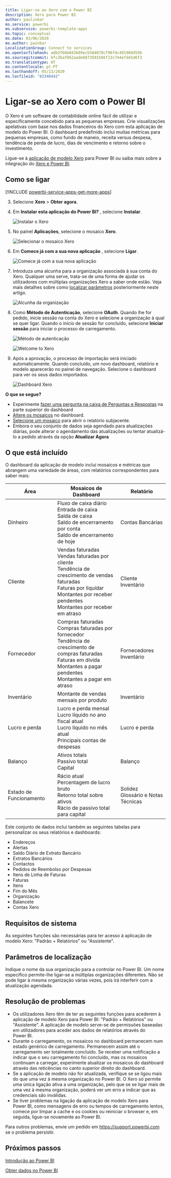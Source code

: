 ```yaml
---
title: Ligar-se ao Xero com o Power BI
description: Xero para Power BI
author: paulinbar
ms.service: powerbi
ms.subservice: powerbi-template-apps
ms.topic: conceptual
ms.date: 03/06/2020
ms.author: painbar
LocalizationGroup: Connect to services
ms.openlocfilehash: adb2f66b043b09ecb584870cf96f4c491960d59b
ms.sourcegitcommit: bfc2baf862aade6873501566f13c744efdd146f3
ms.translationtype: HT
ms.contentlocale: pt-PT
ms.lasthandoff: 05/13/2020
ms.locfileid: "83348442"
---
```

# <a name="connect-to-xero-with-power-bi"></a>Ligar-se ao Xero com o Power BI
O Xero é um software de contabilidade online fácil de utilizar e especificamente concebido para as pequenas empresas. Crie visualizações apelativas com base nos dados financeiros do Xero com esta aplicação de modelo do Power BI. O dashboard predefinido inclui muitas métricas para pequenas empresas, como fundo de maneio, receita versus despesa, tendência de perda de lucro, dias de vencimento e retorno sobre o investimento.

Ligue-se à [aplicação de modelo Xero](https://app.powerbi.com/getdata/services/xero) para Power BI ou saiba mais sobre a integração do [Xero e Power BI](https://help.xero.com/Power-BI).

## <a name="how-to-connect"></a>Como se ligar

[!INCLUDE [powerbi-service-apps-get-more-apps](../includes/powerbi-service-apps-get-more-apps.md)]

3. Selecione **Xero** \> **Obter agora**.
4. Em **Instalar esta aplicação do Power BI?** , selecione **Instalar**.

    ![Instalar o Xero](media/service-connect-to-xero/power-bi-install-xero.png)

4. No painel **Aplicações**, selecione o mosaico **Xero**.

   ![Selecionar o mosaico Xero](media/service-connect-to-xero/power-bi-start-xero.png)

6. Em **Comece já com a sua nova aplicação** , selecione **Ligar**.

    ![Comece já com a sua nova aplicação](media/service-connect-to-zendesk/power-bi-new-app-connect-get-started.png)

4. Introduza uma alcunha para a organização associada à sua conta do Xero. Qualquer uma serve, trata-se de uma forma de ajudar os utilizadores com múltiplas organizações Xero a saber onde estão. Veja mais detalhes sobre como [localizar parâmetros](#FindingParams) posteriormente neste artigo.

    ![Alcunha da organização](media/service-connect-to-xero/params.png)

5. Como **Método de Autenticação**, selecione **OAuth**. Quando lhe for pedido, inicie sessão na conta do Xero e selecione a organização à qual se quer ligar. Quando o início de sessão for concluído, selecione **Iniciar sessão** para iniciar o processo de carregamento.
   
    ![Método de autenticação](media/service-connect-to-xero/creds.png)
   
    ![Welcome to Xero](media/service-connect-to-xero/creds2.png)
6. Após a aprovação, o processo de importação será iniciado automaticamente. Quando concluído, um novo dashboard, relatório e modelo aparecerão no painel de navegação. Selecione o dashboard para ver os seus dados importados.
   
     ![Dashboard Xero](media/service-connect-to-xero/power-bi-xero-dashboard.png)

**O que se segue?**

* Experimente [fazer uma pergunta na caixa de Perguntas e Respostas](../consumer/end-user-q-and-a.md) na parte superior do dashboard
* [Altere os mosaicos](../create-reports/service-dashboard-edit-tile.md) no dashboard.
* [Selecione um mosaico](../consumer/end-user-tiles.md) para abrir o relatório subjacente.
* Embora o seu conjunto de dados seja agendado para atualizações diárias, pode alterar o agendamento das atualizações ou tentar atualizá-lo a pedido através da opção **Atualizar Agora**

## <a name="whats-included"></a>O que está incluído
O dashboard da aplicação de modelo inclui mosaicos e métricas que abrangem uma variedade de áreas, com relatórios correspondentes para saber mais:  

| Área | Mosaicos de Dashboard | Relatório |
| --- | --- | --- |
| Dinheiro |Fluxo de caixa diário <br>Entrada de caixa <br>Saída de caixa <br>Saldo de encerramento por conta <br>Saldo de encerramento de hoje |Contas Bancárias |
| Cliente |Vendas faturadas <br>Vendas faturadas por cliente <br>Tendência de crescimento de vendas faturadas <br>Faturas por liquidar <br>Montantes por receber pendentes <br>Montantes por receber em atraso |Cliente <br>Inventário |
| Fornecedor |Compras faturadas <br>Compras faturadas por fornecedor <br>Tendência de crescimento de compras faturadas <br> Faturas em dívida <br>Montantes a pagar pendentes <br>Montantes a pagar em atraso |Fornecedores <br>Inventário |
| Inventário |Montante de vendas mensais por produto |Inventário |
| Lucro e perda |Lucro e perda mensal <br>Lucro líquido no ano fiscal atual <br>Lucro líquido no mês atual <br>Principais contas de despesas |Lucro e perda |
| Balanço |Ativos totais <br>Passivo total <br>Capital |Balanço |
| Estado de Funcionamento |Rácio atual <br>Percentagem de lucro bruto <br> Retorno total sobre ativos <br>Rácio de passivo total para capital |Solidez <br>Glossário e Notas Técnicas |

Este conjunto de dados inclui também as seguintes tabelas para personalizar os seus relatórios e dashboards:  

* Endereços  
* Alertas  
* Saldo Diário de Extrato Bancário  
* Extratos Bancários  
* Contactos  
* Pedidos de Reembolso por Despesas  
* Itens de Linha de Faturas  
* Faturas  
* Itens  
* Fim do Mês  
* Organização  
* Balancete  
* Contas Xero

## <a name="system-requirements"></a>Requisitos de sistema
As seguintes funções são necessárias para ter acesso à aplicação de modelo Xero: "Padrão + Relatórios" ou "Assistente".

<a name="FindingParams"></a>

## <a name="finding-parameters"></a>Parâmetros de localização
Indique o nome da sua organização para a controlar no Power BI. Um nome específico permite-lhe ligar-se a múltiplas organizações diferentes. Não se pode ligar à mesma organização várias vezes, pois irá interferir com a atualização agendada.   

## <a name="troubleshooting"></a>Resolução de problemas
* Os utilizadores Xero têm de ter as seguintes funções para acederem à aplicação de modelo Xero para Power BI: "Padrão + Relatórios" ou "Assistente". A aplicação de modelo serve-se de permissões baseadas em utilizadores para aceder aos dados de relatórios através do Power BI.
* Durante o carregamento, os mosaicos no dashboard permanecem num estado genérico de carregamento. Permanecem assim até o carregamento ser totalmente concluído. Se receber uma notificação a indicar que o seu carregamento foi concluído, mas os mosaicos continuam a carregar, experimente atualizar os mosaicos do dashboard através das reticências no canto superior direito do dashboard.
* Se a aplicação de modelo não for atualizada, verifique se se ligou mais do que uma vez à mesma organização no Power BI. O Xero só permite uma única ligação ativa a uma organização, pelo que se se ligar mais de uma vez à mesma organização, poderá ver um erro a indicar que as credenciais são inválidas.  
* Se tiver problemas na ligação da aplicação de modelo Xero para Power BI, como mensagens de erro ou tempos de carregamento lentos, comece por limpar a cache e os cookies ou reiniciar o browser e, em seguida, ligue-se novamente ao Power BI.  

Para outros problemas, envie um pedido em https://support.powerbi.com se o problema persistir.

## <a name="next-steps"></a>Próximos passos
[Introdução ao Power BI](../fundamentals/service-get-started.md)

[Obter dados no Power BI](service-get-data.md)
